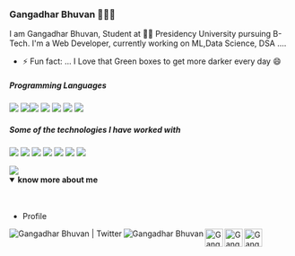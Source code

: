 ### Gangadhar Bhuvan 👋👨‍💻

I am Gangadhar Bhuvan, Student at 👨‍💻 Presidency University pursuing B-Tech. I'm a Web Developer, currently working on ML,Data Science, DSA  ....
- ⚡ Fun fact: ... I Love that Green boxes to get more darker every day 😄


##### Programming Languages

<img src="https://img.icons8.com/color/48/000000/python.png"/> <img src="https://img.icons8.com/color/48/000000/c-plus-plus-logo.png"/><img src="https://img.icons8.com/color/48/000000/c-programming.png"/> <img src="https://img.icons8.com/color/48/000000/java-coffee-cup-logo.png"/> <img src="https://img.icons8.com/color/48/000000/javascript.png"/> <img src="https://img.icons8.com/color/48/000000/html-5.png"/> <img src="https://img.icons8.com/color/48/000000/css3.png"/>  



##### Some of the technologies I have worked with

<img src="https://img.icons8.com/color/48/000000/git.png"/>  <img src="https://img.icons8.com/fluent/48/000000/github.png"/>  <img src="https://img.icons8.com/color/48/000000/google-cloud-platform.png"/>  <img src="https://img.icons8.com/fluent/48/000000/visual-studio-code-2019.png"/>  <img src="https://img.icons8.com/ios-filled/48/000000/mysql-logo.png"/>  <img src="https://img.icons8.com/color/48/000000/wordpress.png"/>  <img src="https://img.icons8.com/color/48/000000/camtasia-studio.png"/>  


<img src="https://github-readme-stats.vercel.app/api?username=Gangadharbhuvan&&show_icons=true&title_color=ffffff&icon_color=bb2acf&text_color=daf7dc&bg_color=191919">


<details open>
<summary><b> know more about me </b></summary>
<br /><br />
<ul>
<li>Profile</li>
</ul>
 <a href="https://twitter.com/GangadharBhuvan" title='Twitter'>
    <img align="left" alt="Gangadhar Bhuvan | Twitter" src="https://img.icons8.com/fluent/32/000000/twitter.png" />
    <!-- <img src="https://img.icons8.com/fluent/48/000000/twitter.png"/> -->
</a>
 <a href="https://www.linkedin.com/in/gangadharbhuvan/" title='Linkedin'>
    <img align="left" alt="Gangadhar Bhuvan" src="https://img.icons8.com/color/32/000000/linkedin.png" />
</a>
<a href="https://medium.com/@gangadharbhuvan1" title='Medium'>
    <img align="left" alt="Gangadhar Bhuvan" width="32px" src="https://cdn.jsdelivr.net/npm/simple-icons@3.2.0/icons/medium.svg" />
</a>
<a href="https://www.hackerrank.com/gangadharbhuvan" title='Hackerrank'>
    <img align="left" alt="Gangadhar Bhuvan's hackerrank" width="32px" src="https://cdn.jsdelivr.net/npm/simple-icons@3.2.0/icons/hackerrank.svg" />
</a>
<a href="https://leetcode.com/gangadharbhuvan/" title='Leetcode'>
    <img align="left" alt="Gangadhar Bhuvan's Leetcode" width="32px" src="https://cdn.jsdelivr.net/npm/simple-icons@v3/icons/leetcode.svg" />
</a>
</details>
